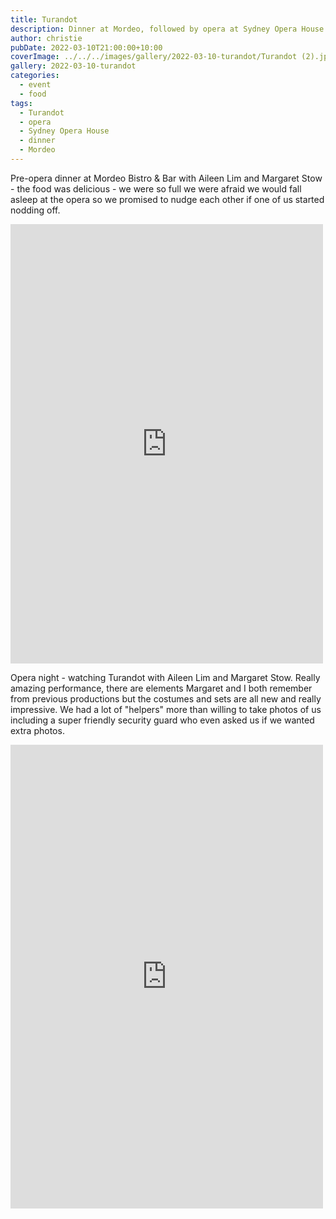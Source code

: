 ```yaml
---
title: Turandot
description: Dinner at Mordeo, followed by opera at Sydney Opera House
author: christie
pubDate: 2022-03-10T21:00:00+10:00
coverImage: ../../../images/gallery/2022-03-10-turandot/Turandot (2).jpeg
gallery: 2022-03-10-turandot
categories:
  - event
  - food
tags:
  - Turandot
  - opera
  - Sydney Opera House
  - dinner
  - Mordeo
---
```


Pre-opera dinner at Mordeo Bistro & Bar with Aileen Lim and Margaret Stow - the food was delicious - we were so full we were afraid we would fall asleep at the opera so we promised to nudge each other if one of us started nodding off.

<iframe src="https://www.facebook.com/plugins/post.php?href=https%3A%2F%2Fwww.facebook.com%2Fchris1.tham%2Fposts%2Fpfbid0g2iX37ozFEDJkUN2gv461LMDzoEo1xgsrrJWtomo3tzQtgP8EyP6UiDfivKQQkKUl&show_text=true&width=500" width="500" height="703" style="border:none;overflow:hidden" scrolling="no" frameborder="0" allowfullscreen="true" allow="autoplay; clipboard-write; encrypted-media; picture-in-picture; web-share"></iframe>

Opera night - watching Turandot with Aileen Lim and Margaret Stow. Really amazing performance, there are elements Margaret and I both remember from previous productions but the costumes and sets are all new and really impressive. We had a lot of "helpers" more than willing to take photos of us including a super friendly security guard who even asked us if we wanted extra photos.

<iframe src="https://www.facebook.com/plugins/post.php?href=https%3A%2F%2Fwww.facebook.com%2Fchris1.tham%2Fposts%2Fpfbid0Py3aLAAeKt28CYk7RMyPMXcdNzgMbAbLafmzvRQTZDuzsaufK8kB63r7dscQEXdZl&show_text=true&width=500" width="500" height="742" style="border:none;overflow:hidden" scrolling="no" frameborder="0" allowfullscreen="true" allow="autoplay; clipboard-write; encrypted-media; picture-in-picture; web-share"></iframe>
